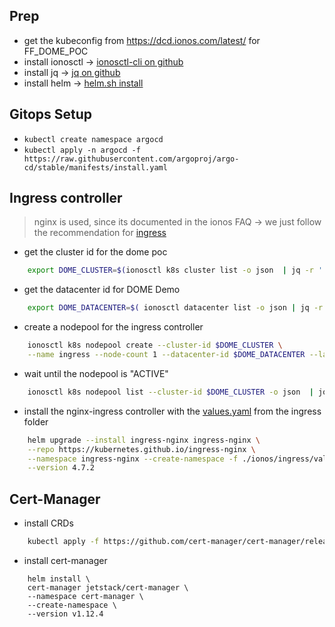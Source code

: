 
## Prep

- get the kubeconfig from https://dcd.ionos.com/latest/ for FF_DOME_POC
- install ionosctl -> [ionosctl-cli on github](https://github.com/ionos-cloud/ionosctl)
- install jq ->  [jq on github](https://jqlang.github.io/jq/download/)
- install helm -> [helm.sh install](https://helm.sh/docs/intro/install/)

## Gitops Setup

- ```kubectl create namespace argocd```
- ```kubectl apply -n argocd -f https://raw.githubusercontent.com/argoproj/argo-cd/stable/manifests/install.yaml```


## Ingress controller

> nginx is used, since its documented in the ionos FAQ -> we just follow the recommendation for [ingress](https://docs.ionos.com/cloud/managed-services/managed-kubernetes/ingress-preserve-source-ip)

- get the cluster id for the dome poc
```bash
    export DOME_CLUSTER=$(ionosctl k8s cluster list -o json  | jq -r '.items[] | select(.properties.name =="FF_DOME_POC").id') 
```
- get the datacenter id for DOME Demo 
```bash
    export DOME_DATACENTER=$( ionosctl datacenter list -o json | jq -r '.items[] | select(.properties.name =="FF DOME Demo").id')
```
- create a nodepool for the ingress controller
```bash
    ionosctl k8s nodepool create --cluster-id $DOME_CLUSTER \
    --name ingress --node-count 1 --datacenter-id $DOME_DATACENTER --labels nodepool=ingress --cpu-family "INTEL_SKYLAKE"
```
- wait until the nodepool is "ACTIVE"
```bash
    ionosctl k8s nodepool list --cluster-id $DOME_CLUSTER -o json  | jq '.items[] | select(.properties.name=="ingress").metadata.state'
```
- install the nginx-ingress controller with the [values.yaml](./ionos/ingress/values.yaml) from the ingress folder
```bash
    helm upgrade --install ingress-nginx ingress-nginx \
    --repo https://kubernetes.github.io/ingress-nginx \
    --namespace ingress-nginx --create-namespace -f ./ionos/ingress/values.yaml \
    --version 4.7.2
```

## Cert-Manager

- install CRDs
```bash
    kubectl apply -f https://github.com/cert-manager/cert-manager/releases/download/v1.12.4/cert-manager.crds.yaml
```

- install cert-manager 
```
    helm install \
    cert-manager jetstack/cert-manager \
    --namespace cert-manager \
    --create-namespace \
    --version v1.12.4
```